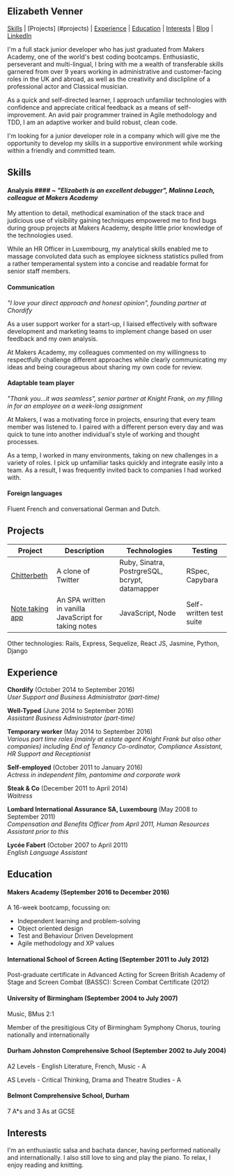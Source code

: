 ## Elizabeth Venner

[Skills](#skills) | [Projects] (#projects) | [Experience](#experience) | [Education](#education) | [Interests](#interests) | [Blog](https://medium.com/@elizabethvenner) | [LinkedIn](https://www.linkedin.com/in/elizabeth-venner-821a9896)

I'm a full stack junior developer who has just graduated from Makers Academy, one of the world's best coding bootcamps. Enthusiastic, perseverant and multi-lingual, I bring with me a wealth of transferable skills garnered from over 9 years working in administrative and customer-facing roles in the UK and abroad, as well as the creativity and disclipline of a professional actor and Classical musician.

As a quick and self-directed learner, I approach unfamiliar technologies with confidence and appreciate critical feedback as a means of self-improvement. An avid pair programmer trained in Agile methodology and TDD, I am an adaptive worker and build robust, clean code. 

I'm looking for a junior developer role in a company which will give me the opportunity to develop my skills in a supportive environment while working within a friendly and committed team.

## Skills

#### Analysis #### ~ *"Elizabeth is an excellent debugger", Malinna Leach, colleague at Makers Academy*

My attention to detail, methodical examination of the stack trace and judicious use of visibility gaining techniques empowered me to find bugs during group projects at Makers Academy, despite little prior knowledge of the technologies used.

While an HR Officer in Luxembourg, my analytical skills enabled me to massage convoluted data such as employee sickness statistics pulled from a rather temperamental system into a concise and readable format for senior staff members. 

#### Communication
*"I love your direct approach and honest opinion", founding partner at Chordify*

As a user support worker for a start-up, I liaised effectively with software development and marketing teams to implement change based on user feedback and my own analysis. 

At Makers Academy, my colleagues commented on my willingness to respectfully challenge different approaches while clearly communicating my ideas and being courageous about sharing my own code for review.

#### Adaptable team player
*"Thank you...it was seamless", senior partner at Knight Frank, on my filling in for an employee on a week-long assignment*

At Makers, I was a motivating force in projects, ensuring that every team member was listened to. I paired with a different person every day and was quick to tune into another individual's style of working and thought processes.

As a temp, I worked in many environments, taking on new challenges in a variety of roles. I pick up unfamiliar tasks quickly and integrate easily into a team. As a result, I was frequently invited back to companies I had worked with.

#### Foreign languages

Fluent French and conversational German and Dutch.

## Projects

Project         | Description                                          | Technologies      | Testing
----------------|------------------------------------------------------|-------------------|------------------------
[Chitterbeth](https://github.com/elizabethvenner/chitter-challenge)     | A clone of Twitter                                   | Ruby, Sinatra, PostrgreSQL, bcrypt, datamapper| RSpec, Capybara
[Note taking app](https://github.com/elizabethvenner/notes) | An SPA written in vanilla JavaScript for taking notes| JavaScript, Node  | Self-written test suite

Other technologies: Rails, Express, Sequelize, React JS, Jasmine, Python, Django

## Experience

**Chordify** (October 2014 to September 2016)    
*User Support and Business Administrator (part-time)*  

**Well-Typed** (June 2014 to September 2016)   
*Assistant Business Administrator (part-time)* 

**Temporary worker** (May 2014 to September 2016)   
*Various part time roles (mainly at estate agent Knight Frank but also other companies) including End of Tenancy Co-ordinator, Compliance Assistant, HR Support and Receptionist*

**Self-employed** (October 2011 to January 2016)   
*Actress in independent film, pantomime and corporate work*

**Steak & Co** (December 2011 to April 2014)   
*Waitress*

**Lombard International Assurance SA, Luxembourg** (May 2008 to September 2011)   
*Compensation and Benefits Officer from April 2011, Human Resources Assistant prior to this*

**Lycée Fabert** (October 2007 to April 2011)   
*English Language Assistant*

## Education

#### Makers Academy (September 2016 to December 2016)
A 16-week bootcamp, focussing on:

- Independent learning and problem-solving
- Object oriented design
- Test and Behaviour Driven Development
- Agile methodology and XP values

#### International School of Screen Acting (September 2011 to July 2012)
Post-graduate certificate in Advanced Acting for Screen
British Academy of Stage and Screen Combat (BASSC): Screen Combat Certificate (2012)

#### University of Birmingham (September 2004 to July 2007)
Music, BMus 2:1

Member of the presitigious City of Birmingham Symphony Chorus, touring nationally and internationally

#### Durham Johnston Comprehensive School (September 2002 to July 2004)
A2 Levels - English Literature, French, Music - A

AS Levels - Critical Thinking, Drama and Theatre Studies - A

#### Belmont Comprehensive School, Durham
7 A\*s and 3 As at GCSE

## Interests
I'm an enthusiastic salsa and bachata dancer, having performed nationally and internationally. I also still love to sing and play the piano. To relax, I enjoy reading and knitting.

